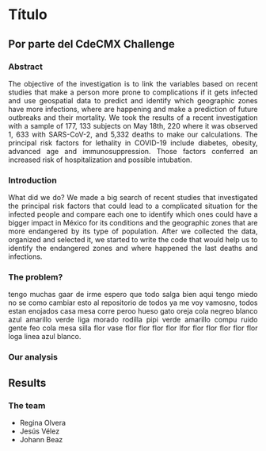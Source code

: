 # Título 

## Por parte del CdeCMX Challenge
### Abstract
<div style="text-align: justify">The objective of the investigation is to link the variables based on recent studies that make a person more prone to complications if it gets infected and use geospatial data to predict and identify which geographic zones have more infections, where are happening and make a prediction of future outbreaks and their mortality.
We took the results of a recent investigation with a sample of 177, 133 subjects on May 18th, 220 where it was observed 1, 633 with SARS-CoV-2, and 5,332 deaths to make our calculations. The principal risk factors for lethality in COVID-19 include diabetes, obesity, advanced age and immunosuppression. Those factors conferred an increased risk of hospitalization and possible intubation. 
</div>

### Introduction
<div style="text-align: justify"> What did we do? 
We made a big search of recent studies that investigated the principal risk factors that could lead to a complicated situation for the infected people and compare each one to identify which ones could have a bigger impact in México for its conditions and the geographic zones that are more endangered by its type of population.
After we collected the data, organized and selected it, we started to write the code that would help us to identify the endangered zones and where happened the last deaths and infections.
</div>








### The problem?
<div style="text-align: justify"> tengo muchas gaar de irme espero que todo salga bien aqui tengo miedo no se como cambiar esto al repositorio de todos ya me voy vamosno, todos estan enojados casa mesa corre peroo hueso gato oreja cola negreo blanco azul amarillo verde liga morado rodilla pipi verde amarillo compu ruido gente feo cola mesa silla flor vase flor flor flor flor lfor flor flor flor flor flor loga linea azul blanco.</div>



### Our analysis










## Results


 


                
### The team

* Regina Olvera             
* Jesús Vélez                
* Johann Beaz
